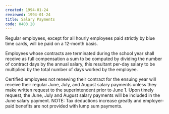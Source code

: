 ```yaml
---
created: 1994-01-24
reviewed: 1994-01-24
title: Salary Payments
code: 0403.20
---
```



Regular employees, except for all hourly employees paid strictly by blue time cards, will be paid on a 12-month basis.

Employees whose contracts are terminated during the school year shall receive as full compensation a sum to be computed by dividing the number of contract days by the annual salary, this resultant per-day salary to be multiplied by the total number of days worked by the employee.

Certified employees not renewing their contract for the ensuing year will receive their regular June, July, and August salary payments unless they make written request to the superintendent prior to June 1. Upon timely request, the June, July and August salary payments will be included in the June salary payment. NOTE: Tax deductions increase greatly and employer-paid benefits are not provided with lump sum payments.
